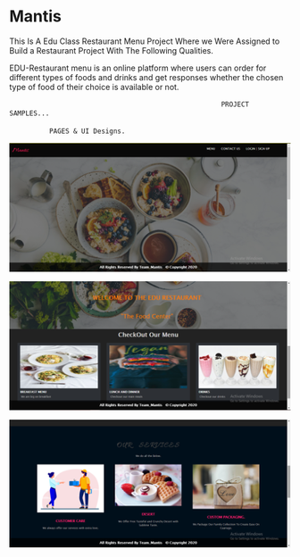 # Mantis

This Is A Edu Class Restaurant Menu Project Where we Were Assigned to Build a Restaurant Project With The Following Qualities.

EDU-Restaurant menu is an online platform where users can order for different types of foods and drinks
and get responses whether the chosen type of food of their choice is available or not.

                                                         PROJECT SAMPLES...

              PAGES & UI Designs.

![](img/homepage.png)

![](img/dashboard.png)

![](img/conta.png)